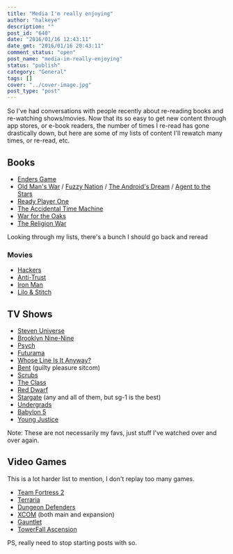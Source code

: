 ```yaml
---
title: "Media I'm really enjoying"
author: "halkeye"
description: ""
post_id: "640"
date: "2016/01/16 12:43:11"
date_gmt: "2016/01/16 20:43:11"
comment_status: "open"
post_name: "media-im-really-enjoying"
status: "publish"
category: "General"
tags: []
cover: "../cover-image.jpg"
post_type: "post"
---
```


So I've had conversations with people recently about re-reading books and re-watching shows/movies. Now that its so easy to get new content through app stores, or e-book readers, the number of times I re-read has gone drastically down, but here are some of my lists of content I'll rewatch many times, or re-read, etc.


## Books

*   [Enders Game](https://www.goodreads.com/book/show/375802.Ender_s_Game)
*   [Old Man's War](https://www.goodreads.com/book/show/51964.Old_Man_s_War) / [Fuzzy Nation](https://www.goodreads.com/book/show/9647532-fuzzy-nation) / [The Android's Dream](https://www.goodreads.com/book/show/1126509.The_Android_s_Dream) / [Agent to the Stars](https://www.goodreads.com/book/show/3188404-agent-to-the-stars)
*   [Ready Player One](https://www.goodreads.com/book/show/9969571-ready-player-one)
*   [The Accidental Time Machine](https://www.goodreads.com/book/show/3744307-the-accidental-time-machine)
*   [War for the Oaks](https://www.goodreads.com/book/show/771527.War_for_the_Oaks)
*   [The Religion War](https://www.goodreads.com/book/show/53885.The_Religion_War)


Looking through my lists, there's a bunch I should go back and reread


### Movies

*   [Hackers](https://www.themoviedb.org/movie/10428?language=en)
*   [Anti-Trust](https://www.themoviedb.org/movie/9989?language=en)
*   [Iron Man](https://www.themoviedb.org/movie/1726?language=en)
*   [Lilo & Stitch](https://www.themoviedb.org/movie/11544?language=en)


## TV Shows

*   [Steven Universe](http://www.imdb.com/title/tt3061046/?ref_=fn_al_tt_4)
*   [Brooklyn Nine-Nine](http://www.imdb.com/title/tt2467372/?ref_=fn_al_tt_1)
*   [Psych](http://www.imdb.com/title/tt0491738/?ref_=fn_al_tt_1)
*   [Futurama](http://www.imdb.com/title/tt0149460/?ref_=fn_al_tt_1)
*   [Whose Line Is It Anyway?](http://www.imdb.com/title/tt2919910/?ref_=fn_al_tt_2)
*   [Bent](http://www.imdb.com/title/tt1839417/?ref_=fn_al_tt_2) (guilty pleasure sitcom)
*   [Scrubs](http://www.imdb.com/title/tt0285403/)
*   [The Class](http://www.imdb.com/title/tt0484082/)
*   [Red Dwarf](http://www.imdb.com/title/tt0094535/)
*   [Stargate](http://www.imdb.com/title/tt0118480/) (any and all of them, but sg-1 is the best)
*   [Undergrads](http://www.imdb.com/title/tt0292861/)
*   [Babylon 5](http://www.imdb.com/title/tt0105946/?ref_=fn_al_tt_1)
*   [Young Justice](http://www.imdb.com/title/tt1641384/?ref_=fn_al_tt_1)


Note: These are not necessarily my favs, just stuff I've watched over and over again.


## Video Games


This is a lot harder list to mention, I don't replay too many games.

*   [Team Fortress 2](http://store.steampowered.com/app/440/)
*   [Terraria](http://store.steampowered.com/app/105600/)
*   [Dungeon Defenders](http://store.steampowered.com/app/65800/)
*   [XCOM](http://store.steampowered.com/app/200510/) (both main and expansion)
*   [Gauntlet](http://store.steampowered.com/app/258970)
*   [TowerFall Ascension](http://store.steampowered.com/app/251470)


PS, really need to stop starting posts with so.
